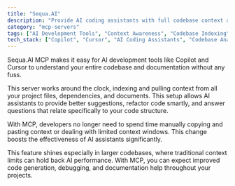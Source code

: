 ```yaml
---
title: "Sequa.AI"
description: "Provide AI coding assistants with full codebase context automatically, eliminating manual context stitching."
category: "mcp-servers"
tags: ["AI Development Tools", "Context Awareness", "Codebase Indexing", "Automation", "Developer Productivity"]
tech_stack: ["Copilot", "Cursor", "AI Coding Assistants", "Codebase Analysis", "Context Management", "Documentation Integration"]
---
```


Sequa.AI MCP makes it easy for AI development tools like Copilot and Cursor to understand your entire codebase and documentation without any fuss. 

This server works around the clock, indexing and pulling context from all your project files, dependencies, and documents. This setup allows AI assistants to provide better suggestions, refactor code smartly, and answer questions that relate specifically to your code structure.

With MCP, developers no longer need to spend time manually copying and pasting context or dealing with limited context windows. This change boosts the effectiveness of AI assistants significantly.

This feature shines especially in larger codebases, where traditional context limits can hold back AI performance. With MCP, you can expect improved code generation, debugging, and documentation help throughout your projects.